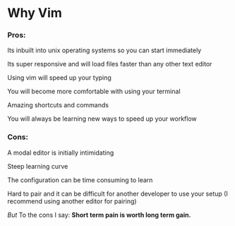 # Why Vim

### Pros:

Its inbuilt into unix operating systems so you can start immediately

Its super responsive and will load files faster than any other text editor

Using vim will speed up your typing

You will become more comfortable with using your terminal

Amazing shortcuts and commands

You will always be learning new ways to speed up your workflow

### Cons:

A modal editor is initially intimidating

Steep learning curve

The configuration can be time consuming to learn

Hard to pair and it can be difficult for another developer to use your setup
(I recommend using another editor for pairing)

_But_ To the cons I say: **Short term pain is worth long term gain.**

